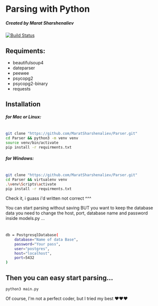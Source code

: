 # Parsing with Python
#####  _Created by Marat Sharshenaliev_


[![Build Status](https://travis-ci.org/joemccann/dillinger.svg?branch=master)](https://github.com/MaratSharshenaliev/Parser.git)




## Requiments:

- beautifulsoup4 
- dateparser
- peewee
- psycopg2
- psycopg2-binary
- requests

## Installation




##### for Mac or Linux:
#
```sh
git clone "https://github.com/MaratSharshenaliev/Parser.git"
cd Parser && python3 -m venv venv 
source venv/bin/activate 
pip install -r requirments.txt
```

##### for Windows:
#
```sh
git clone "https://github.com/MaratSharshenaliev/Parser.git"
cd Parser && virtualenv venv
.\venv\Scripts\activate 
pip install -r requirments.txt
```
Check it, i guass i'd written not correct ^^^



You can start parsing without saving
BUT you want to keep the database data you need to change the host, port, database name and password inside models.py ...
#
```sh
db = PostgresqlDatabase(
    database="Name of data Base",
    password="Your pass",
    user="postgres",
    host="localhost",
    port=5432
)
```


## Then you can easy start parsing...

```sh
python3 main.py
```

Of course, I'm not a perfect coder, but I tried my best ❤️❤️❤️

